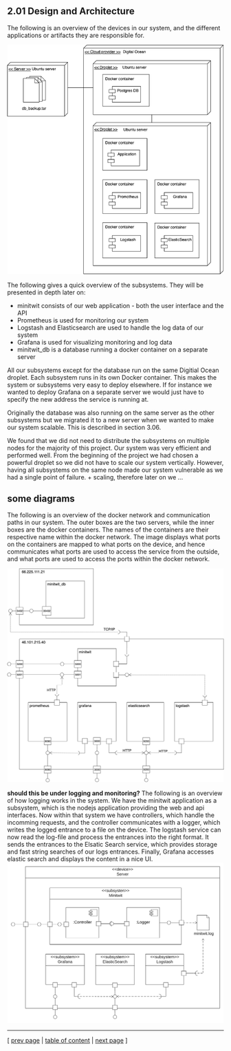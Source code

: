## 2.01 Design and Architecture

The following is an overview of the devices in our system, and the different applications or artifacts they are responsible for.

![Overview of deployed components](../images/ch2-component-deployment-overview.png)

The following gives a quick overview of the subsystems. They will be presented in depth later on:
- minitwit consists of our web application - both the user interface and the API
- Prometheus is used for monitoring our system
- Logstash and Elasticsearch are used to handle the log data of our system
- Grafana is used for visualizing monitoring and log data
- minitwit_db is a database running a docker container on a separate server

All our subsystems except for the database run on the same Digitial Ocean droplet. Each subsystem runs in its own Docker container. This makes the system or subsystems very easy to deploy elsewhere. If for instance we wanted to deploy Grafana on a separate server we would just have to specify the new address the service is running at.

Originally the database was also running on the same server as the other subsystems but we migrated it to a new server when we wanted to make our system scalable. This is described in section 3.06.

We found that we did not need to distribute the subsystems on multiple nodes for the majority of this project. Our system was very efficient and performed well. From the beginning of the project we had chosen a powerful droplet so we did not have to scale our system vertically. However, having all subsystems on the same node made our system vulnerable as we had a single point of failure. + scaling, therefore later on we ...

## some diagrams
The following is an overview of the docker network and communication paths in our system. The outer boxes are the two servers, while the inner boxes are the docker containers. The names of the containers are their respective name within the docker network. The image displays what ports on the containers are mapped to what ports on the device, and hence communicates what ports are used to access the service from the outside, and what ports are used to access the ports within the docker network.

![Overview of docker containers and the networks](../images/ch2-docker_network.png)

**should this be under logging and monitoring?** The following is an overview of how logging works in the system. We have the minitwit application as a subsystem, which is the nodejs application providing the web and api interfaces. Now within that system we have controllers, which handle the incomming requests, and the controller communicates with a logger, which writes the logged entrance to a file on the device. The logstash service can now read the log-file and process the entrances into the right format. It sends the entrances to the Elsatic Search service, which provides storage and fast string searches of our logs entrances. Finally, Grafana accesses elastic search and displays the content in a nice UI.
![Overview of logging subsystem](../images/ch2-logging.png)

---
[ [prev page](../chapters/200_systems_perspective.md) | [table of content](../table_of_content.md) | [next page](../chapters/202_dependencies.md) ]
